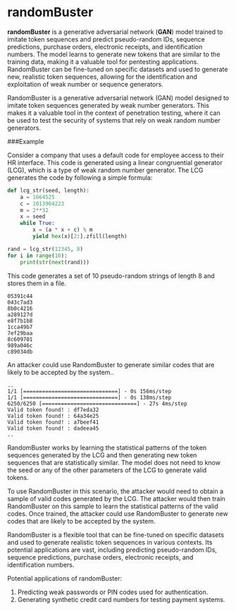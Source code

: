 # randomBuster
**randomBuster** is a generative adversarial network (**GAN**) model trained to imitate token sequences and predict pseudo-random IDs, sequence predictions, purchase orders, electronic receipts, and identification numbers. The model learns to generate new tokens that are similar to the training data, making it a valuable tool for pentesting applications. RandomBuster can be fine-tuned on specific datasets and used to generate new, realistic token sequences, allowing for the identification and exploitation of weak number or sequence generators.


RandomBuster is a generative adversarial network (GAN) model designed to imitate token sequences generated by weak number generators. This makes it a valuable tool in the context of penetration testing, where it can be used to test the security of systems that rely on weak random number generators.

###Example

Consider a company that uses a default code for employee access to their HR interface. This code is generated using a linear congruential generator (LCG), which is a type of weak random number generator. The LCG generates the code by following a simple formula:

```python
def lcg_str(seed, length):
    a = 1664525
    c = 1013904223
    m = 2**32
    x = seed
    while True:
        x = (a * x + c) % m
        yield hex(x)[2:].zfill(length)

rand = lcg_str(12345, 8)
for i in range(10):
    print(str(next(rand)))
```

This code generates a set of 10 pseudo-random strings of length 8 and stores them in a file. 

```
05391c44
043c7ad3
8b0c4216
a289127d
e8f7b1b8
1cca49b7
7ef29baa
8c609701
989a046c
c89034db
```

An attacker could use RandomBuster to generate similar codes that are likely to be accepted by the system..

```
..
1/1 [==============================] - 0s 156ms/step
1/1 [==============================] - 0s 138ms/step
6250/6250 [==============================] - 27s 4ms/step
Valid token found! : df7eda32
Valid token found! : 64a34e25
Valid token found! : a7beef41
Valid token found! : dadeea45
..
```

RandomBuster works by learning the statistical patterns of the token sequences generated by the LCG and then generating new token sequences that are statistically similar. The model does not need to know the seed or any of the other parameters of the LCG to generate valid tokens.

To use RandomBuster in this scenario, the attacker would need to obtain a sample of valid codes generated by the LCG. The attacker would then train RandomBuster on this sample to learn the statistical patterns of the valid codes. Once trained, the attacker could use RandomBuster to generate new codes that are likely to be accepted by the system.

RandomBuster is a flexible tool that can be fine-tuned on specific datasets and used to generate realistic token sequences in various contexts. Its potential applications are vast, including predicting pseudo-random IDs, sequence predictions, purchase orders, electronic receipts, and identification numbers.


Potential applications of randomBuster:

1. Predicting weak passwords or PIN codes used for authentication.
2. Generating synthetic credit card numbers for testing payment systems.
